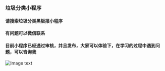 ### 垃圾分类小程序

#### 请搜索垃圾分类黑板报小程序

#### 有问题可以微信联系

#### 目前小程序已经通过审核，并且发布，大家可以体验下，在学习的过程中遇到问题，可以咨询我

![Image text]( https://s2.ax1x.com/2019/08/06/e4FYO1.jpg)
